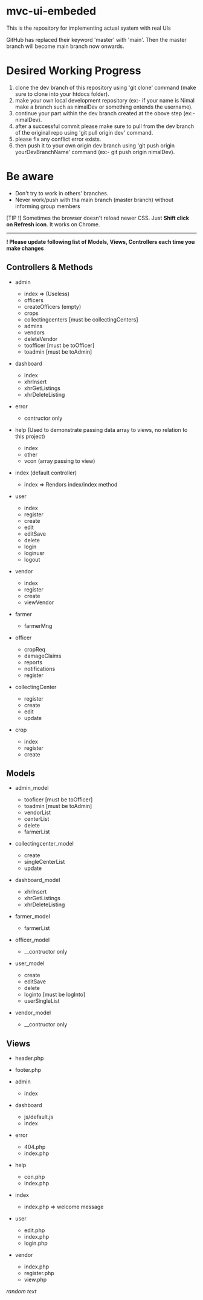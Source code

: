 # mvc-ui-embeded
This is the repository for implementing actual system with real UIs

GitHub has replaced their keyword 'master' with 'main'. Then the master branch will become main branch now onwards.

# Desired Working Progress
1. clone the dev branch of this repository using 'git clone' command (make sure to clone into your htdocs folder).
2. make your own local development repository (ex:- if your name is Nimal make a branch such as nimalDev or something entends the username).
3. continue your part within the dev branch created at the obove step (ex:- nimalDev).
4. after a successful commit please make sure to pull from the dev branch of the original repo using 'git pull origin dev' command.
5. please fix any conflict error exists.
6. then push it to your own origin dev branch using 'git push origin yourDevBranchName' command (ex:- git push origin nimalDev).

# Be aware

* Don't try to work in others' branches.
* Never work/push with tha main branch (master branch) without informing group members

[TIP !] Sometimes the browser doesn't reload newer CSS. Just **Shift click on Refresh icon**. It works on Chrome.

-----------------------------------------------------------------------------------------------------------------------------------------------------------------
**! Please update following list of Models, Views, Controllers each time you make changes**

## Controllers & Methods

- admin
    - index => (Useless)
    - officers
    - createOfficers (empty)
    - crops
    - collectingcenters [must be collectingCenters]
    - admins
    - vendors
    - deleteVendor
    - toofficer [must be toOfficer]
    - toadmin [must be toAdmin]

- dashboard
    - index
    - xhrInsert
    - xhrGetListings
    - xhrDeleteListing
    
- error
    - contructor only
    
- help (Used to demonstrate passing data array to views, no relation to this project)
    - index
    - other
    - vcon (array passing to view)
  
- index (default controller)
    - index => Rendors index/index method
  
- user
    - index
    - register
    - create
    - edit
    - editSave
    - delete
    - login
    - loginusr
    - logout
  
- vendor
    - index
    - register
    - create
    - viewVendor
- farmer
    - farmerMng

- officer
    - cropReq
    - damageClaims
    - reports
    - notifications
    - register

- collectingCenter
    - register
    - create
    - edit
    - update

- crop
    - index
    - register
    - create

## Models

- admin_model
    - tooficer [must be toOfficer]
    - toadmin [must be toAdmin]
    - vendorList
    - centerList
    - delete
    - farmerList

- collectingcenter_model
    - create
    - singleCenterList
    - update

- dashboard_model
    - xhrInsert
    - xhrGetListings
    - xhrDeleteListing

- farmer_model
    - farmerList

- officer_model
    - __contructor only

- user_model
    - create
    - editSave
    - delete
    - loginto [must be logInto]
    - userSingleList

- vendor_model
    - __contructor only


## Views
- header.php
- footer.php

- admin 
    - index
    
- dashboard
    - js/default.js
    - index
    
- error  
    - 404.php
    - index.php

- help  
    - con.php
    - index.php
    
- index
    - index.php => welcome message
    
- user  
    - edit.php
    - index.php
    - login.php
    
- vendor
    - index.php
    - register.php
    - view.php

*random text*